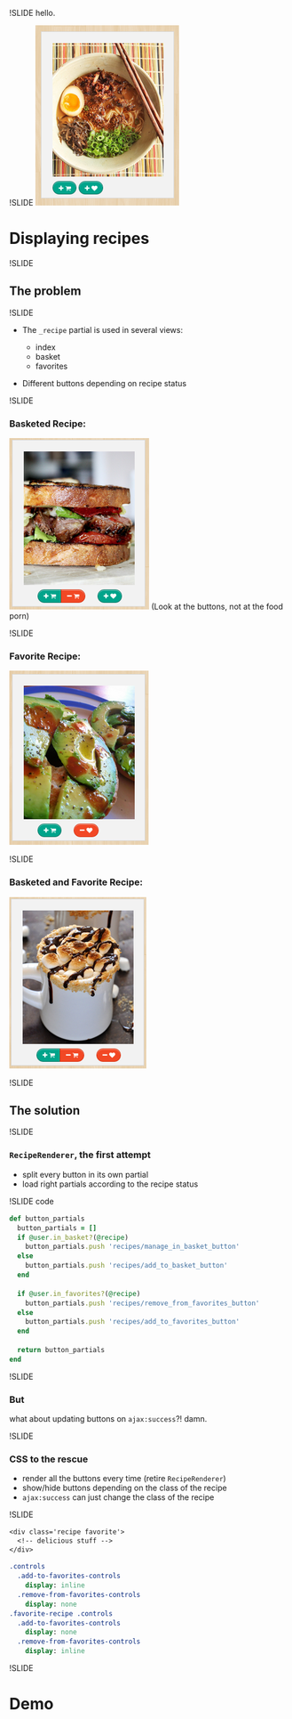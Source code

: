 !SLIDE
hello.

!SLIDE 
![recipe partial](images/_recipe.png)
# Displaying recipes

!SLIDE
## The problem

!SLIDE
* The `_recipe` partial is used in several views:
  - index
  - basket
  - favorites

* Different buttons depending on recipe status 

!SLIDE
### Basketed Recipe:
![basketed recipe](images/_basketed.png)
(Look at the buttons, not at the food porn)

!SLIDE
### Favorite Recipe:
![favorite recipe](images/_favorited.png)

!SLIDE
### Basketed and Favorite Recipe:
![basketed and favorited recipe partial](images/_favorited+basketed.png)

!SLIDE
## The solution

!SLIDE
### `RecipeRenderer`, the first attempt
- split every button in its own partial
- load right partials according to the recipe status

!SLIDE code
```ruby
def button_partials
  button_partials = []
  if @user.in_basket?(@recipe)
    button_partials.push 'recipes/manage_in_basket_button'
  else
    button_partials.push 'recipes/add_to_basket_button'
  end

  if @user.in_favorites?(@recipe)
    button_partials.push 'recipes/remove_from_favorites_button'
  else
    button_partials.push 'recipes/add_to_favorites_button'
  end

  return button_partials
end
```

!SLIDE
### But
what about updating buttons on `ajax:success`?!
damn.

!SLIDE
### CSS to the rescue
- render all the buttons every time (retire `RecipeRenderer`)
- show/hide buttons depending on the class of the recipe
- `ajax:success` can just change the class of the recipe

!SLIDE
```htmlembedded
<div class='recipe favorite'>
  <!-- delicious stuff -->
</div>
```

```sass
.controls
  .add-to-favorites-controls
    display: inline
  .remove-from-favorites-controls
    display: none
.favorite-recipe .controls
  .add-to-favorites-controls
    display: none
  .remove-from-favorites-controls
    display: inline
```

!SLIDE

# Demo
